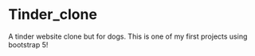 # Tinder_clone
A tinder website clone but for dogs.
This is one of my first projects using bootstrap 5!
